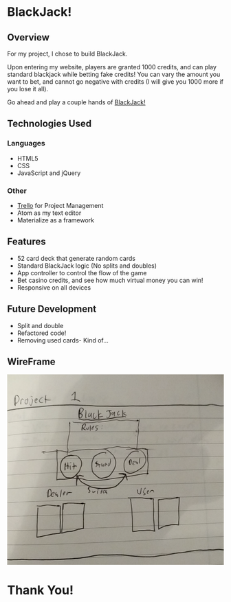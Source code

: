 # BlackJack!

## Overview
For my project, I chose to build BlackJack.

Upon entering my website, players are granted 1000 credits, and can play standard blackjack while betting fake credits! You can vary the amount you want to bet, and cannot go negative with credits (I will give you 1000 more if you lose it all).

Go ahead and play a couple hands of [BlackJack!](http://burns-blackjack.bitballoon.com/)

## Technologies Used
### Languages
* HTML5
* CSS
* JavaScript and jQuery
### Other
* [Trello](https://trello.com/b/cPZe2mvV/project-1) for Project Management
* Atom as my text editor
* Materialize as a framework

## Features
* 52 card deck that generate random cards
* Standard BlackJack logic (No splits and doubles)  
* App controller to control the flow of the game
* Bet casino credits, and see how much virtual money you can win!
* Responsive on all devices

## Future Development
* Split and double
* Refactored code!
* Removing used cards- Kind of...

## WireFrame
![WireFrame](/public/images/Project1WireFrame.png?raw=true)

# Thank You!
